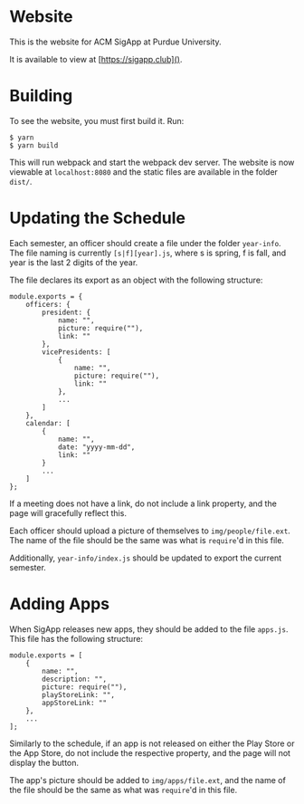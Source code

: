 # Website
This is the website for ACM SigApp at Purdue University.

It is available to view at [https://sigapp.club]().

# Building
To see the website, you must first build it. Run:

    $ yarn
    $ yarn build
    
This will run webpack and start the webpack dev server. The website is now viewable at `localhost:8080` and the
static files are available in the folder `dist/`.

# Updating the Schedule
Each semester, an officer should create a file under the folder `year-info`.
The file naming is currently `[s|f][year].js`, where s is spring, f is fall, 
and year is the last 2 digits of the year.

The file declares its export as an object with the following structure:

    module.exports = {
        officers: {
            president: {
                name: "",
                picture: require(""),
                link: ""
            },
            vicePresidents: [
                {
                    name: "",
                    picture: require(""),
                    link: ""
                },
                ...
            ]
        },
        calendar: [
            {
                name: "",
                date: "yyyy-mm-dd",
                link: ""
            }
            ...
        ]
    };
    
 
  
If a meeting does not have a link, do not include a link property, 
and the page will gracefully reflect this.

Each officer should upload a picture of themselves to `img/people/file.ext`.
The name of the file should be the same was what is `require`'d in this file.

Additionally, `year-info/index.js` should be updated to export the 
current semester.

# Adding Apps
When SigApp releases new apps, they should be added to the file `apps.js`. 
This file has the following structure:

    module.exports = [
        {
            name: "",
            description: "",
            picture: require(""),
            playStoreLink: "",
            appStoreLink: ""
        },
        ...
    ];
    
Similarly to the schedule, if an app is not released on either the Play Store
or the App Store, do not include the respective property, and the page will
not display the button.

The app's picture should be added to `img/apps/file.ext`, and the name of
the file should be the same as what was `require`'d in this file.
